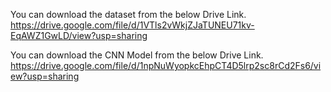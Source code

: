 You can download the dataset from the below Drive Link.
https://drive.google.com/file/d/1VTls2vWkjZJaTUNEU71kv-EqAWZ1GwLD/view?usp=sharing


You can download the CNN Model from the below Drive Link.
https://drive.google.com/file/d/1npNuWyopkcEhpCT4D5lrp2sc8rCd2Fs6/view?usp=sharing
